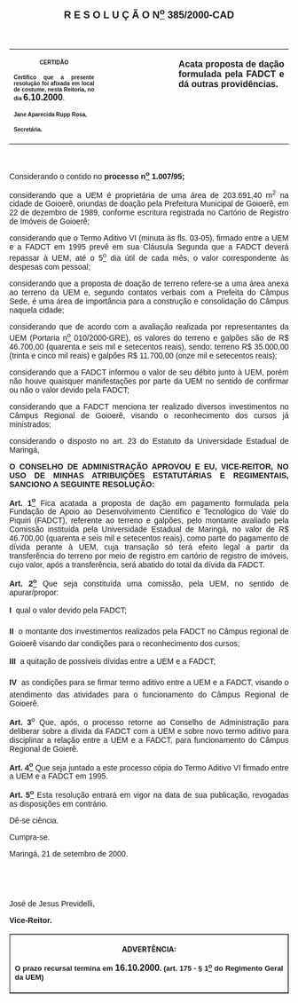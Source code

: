 <BODY LINK="#0000ff" VLINK="#800080">

<B><FONT FACE="Arial" SIZE=4><P ALIGN="CENTER"><A NAME="_Toc445798786"></P>
<P ALIGN="CENTER">R E S O L U &Ccedil; &Atilde; O N<U><SUP>o</U></SUP> 385/2000-CAD</P>
</B></FONT><FONT FACE="Arial"><P ALIGN="JUSTIFY">&nbsp;</P></FONT>
<TABLE CELLSPACING=0 BORDER=0 CELLPADDING=7 WIDTH=621>
<TR><TD WIDTH="32%" VALIGN="TOP">
<P ALIGN="CENTER"><B><FONT FACE="Arial" SIZE=1>CERTID&Atilde;O</P>
<P ALIGN="JUSTIFY">Certifico que a presente resolu&ccedil;&atilde;o foi afixada em local de costume, nesta Reitoria, no dia </FONT><FONT FACE="Arial">6.10.2000</FONT><FONT FACE="Arial" SIZE=1>.</P>
<P ALIGN="JUSTIFY">Jane Aparecida Rupp Rosa,</P>
<P ALIGN="JUSTIFY">Secret&aacute;ria.</B></FONT></TD>
<TD WIDTH="27%" VALIGN="TOP">
<P>&nbsp;</TD>
<TD WIDTH="41%" VALIGN="TOP">
<B><FONT FACE="Arial"><P ALIGN="JUSTIFY">Acata proposta de da&ccedil;&atilde;o formulada pela FADCT e d&aacute; outras provid&ecirc;ncias.</B></FONT></TD>
</TR>
</TABLE>

<FONT FACE="Arial"><P ALIGN="JUSTIFY">&nbsp;</P>
<P ALIGN="JUSTIFY">&#9;Considerando o contido no <B>processo n<U><SUP>o</U></SUP> 1.007/95;</P>
</B><P ALIGN="JUSTIFY">&#9;considerando que a UEM &eacute; propriet&aacute;ria de uma &aacute;rea de 203.691,40 m<SUP>2</SUP> na cidade de Goioer&ecirc;, oriundas de doa&ccedil;&atilde;o pela Prefeitura Municipal de Goioer&ecirc;, em 22 de dezembro de 1989, conforme escritura registrada no Cart&oacute;rio de Registro de Im&oacute;veis de Goioer&ecirc;;</P>
<P ALIGN="JUSTIFY">&#9;considerando que o Termo Aditivo VI (minuta &agrave;s fls. 03-05), firmado entre a UEM e a FADCT em 1995 prev&ecirc; em sua Cl&aacute;usula Segunda que a FADCT dever&aacute; repassar &agrave; UEM, at&eacute; o 5<U><SUP>o</U></SUP> dia &uacute;til de cada m&ecirc;s, o valor correspondente &agrave;s despesas com pessoal;</P>
<P ALIGN="JUSTIFY">&#9;considerando que a proposta de doa&ccedil;&atilde;o de terreno refere-se a uma &aacute;rea anexa ao terreno da UEM e, segundo contatos verbais com a Prefeita do C&acirc;mpus Sede, &eacute; uma &aacute;rea de import&acirc;ncia para a constru&ccedil;&atilde;o e consolida&ccedil;&atilde;o do C&acirc;mpus naquela cidade;</P>
<P ALIGN="JUSTIFY">considerando que de acordo com a avalia&ccedil;&atilde;o realizada por representantes da UEM (Portaria n<U><SUP>o</U></SUP> 010/2000-GRE), os valores do terreno e galp&otilde;es s&atilde;o de R$ 46.700,00 (quarenta e seis mil e setecentos reais), sendo: terreno R$ 35.000,00 (trinta e cinco mil reais) e galp&otilde;es R$ 11.700,00 (onze mil e setecentos reais);</P>
<P ALIGN="JUSTIFY">&#9;considerando que a FADCT informou o valor de seu d&eacute;bito junto &agrave; UEM, por&eacute;m n&atilde;o houve quaisquer manifesta&ccedil;&otilde;es por parte da UEM no sentido de confirmar ou n&atilde;o o valor devido pela FADCT;</P>
<P ALIGN="JUSTIFY">&#9;considerando que a FADCT menciona ter realizado diversos investimentos no C&acirc;mpus Regional de Goioer&ecirc;, visando o reconhecimento dos cursos j&aacute; ministrados;</P>
<P ALIGN="JUSTIFY">&#9;considerando o disposto no art. 23 do Estatuto da Universidade Estadual de Maring&aacute;,</P>
<B><P ALIGN="JUSTIFY">O CONSELHO DE ADMINISTRA&Ccedil;&Atilde;O APROVOU E EU, VICE-REITOR, NO USO DE MINHAS ATRIBUI&Ccedil;&Otilde;ES ESTATUT&Aacute;RIAS E REGIMENTAIS, SANCIONO A SEGUINTE RESOLU&Ccedil;&Atilde;O:</P>
<P ALIGN="JUSTIFY">Art. 1<U><SUP>o</B></U></SUP> Fica acatada a proposta de da&ccedil;&atilde;o em pagamento formulada pela Funda&ccedil;&atilde;o de Apoio ao Desenvolvimento Cient&iacute;fico e Tecnol&oacute;gico do Vale do Piquiri (FADCT), referente ao terreno e galp&otilde;es, pelo montante avaliado pela Comiss&atilde;o institu&iacute;da pela Universidade Estadual de Maring&aacute;, no valor de R$ 46.700,00 (quarenta e seis mil e setecentos reais), como parte do pagamento de d&iacute;vida perante &agrave; UEM, cuja transa&ccedil;&atilde;o s&oacute; ter&aacute; efeito legal a partir da transfer&ecirc;ncia do terreno por meio de registro em cart&oacute;rio de registro de im&oacute;veis, cujo valor, ap&oacute;s a transfer&ecirc;ncia, ser&aacute; abatido do total da d&iacute;vida da FADCT.</P>
<B><P ALIGN="JUSTIFY">Art. 2<U><SUP>o</B></U></SUP> Que seja constitu&iacute;da uma comiss&atilde;o, pela UEM, no sentido de apurar/propor:</P>
<B><P ALIGN="JUSTIFY">I </B> qual o valor devido pela FADCT;</P>
<B><P ALIGN="JUSTIFY">II </B> o montante dos investimentos realizados pela FADCT no C&acirc;mpus regional de Goioer&ecirc; visando dar condi&ccedil;&otilde;es para o reconhecimento dos cursos;</P>
<B><P ALIGN="JUSTIFY">III </B> a quita&ccedil;&atilde;o de poss&iacute;veis d&iacute;vidas entre a UEM e a FADCT;</P>
<B><P ALIGN="JUSTIFY">IV </B> as condi&ccedil;&otilde;es para se firmar termo aditivo entre a UEM e a FADCT, visando o atendimento das atividades para o funcionamento do C&acirc;mpus Regional de Goioer&ecirc;.</P>
<B><P ALIGN="JUSTIFY">Art. 3</B><SUP>o</SUP> Que, ap&oacute;s, o processo retorne ao Conselho de Administra&ccedil;&atilde;o para deliberar sobre a d&iacute;vida da FADCT com a UEM e sobre novo termo aditivo para disciplinar a rela&ccedil;&atilde;o entre a UEM e a FADCT, para funcionamento do C&acirc;mpus Regional de Goier&ecirc;.</P>
<B><P ALIGN="JUSTIFY">Art. 4<U><SUP>o</B></U></SUP> Que seja juntado a este processo c&oacute;pia do Termo Aditivo VI firmado entre a UEM e a FADCT em 1995.</P>
<B><P ALIGN="JUSTIFY">Art. 5<U><SUP>o</U></SUP> </B>Esta resolu&ccedil;&atilde;o entrar&aacute; em vigor na data de sua publica&ccedil;&atilde;o, revogadas as disposi&ccedil;&otilde;es em contr&aacute;rio.</P>
<P ALIGN="JUSTIFY">&#9;D&ecirc;-se ci&ecirc;ncia.</P>
<P ALIGN="JUSTIFY">&#9;Cumpra-se.</P>
<P ALIGN="JUSTIFY">Maring&aacute;, 21 de setembro de 2000.</P>
<P ALIGN="JUSTIFY">&nbsp;</P>
<P ALIGN="JUSTIFY">&nbsp;</P>
<P ALIGN="JUSTIFY">Jos&eacute; de Jesus Previdelli,</P>
<B><P ALIGN="JUSTIFY">Vice-Reitor.</P></B></FONT>
<TABLE BORDER CELLSPACING=1 CELLPADDING=4 WIDTH=212>
<TR><TD VALIGN="TOP">
<P ALIGN="CENTER"><B><FONT SIZE=2>ADVERT&Ecirc;NCIA:</P>
</FONT><FONT FACE="Arial" SIZE=2><P ALIGN="JUSTIFY">O prazo recursal termina em </FONT><FONT FACE="Arial">16.10.2000</FONT><FONT FACE="Arial" SIZE=2>. (art. 175 - § 1<U><SUP>o</U></SUP> do Regimento Geral da UEM)</B></FONT></TD>
</TR>
</TABLE>

<FONT SIZE=2><P ALIGN="JUSTIFY"></A></P></FONT></BODY>
